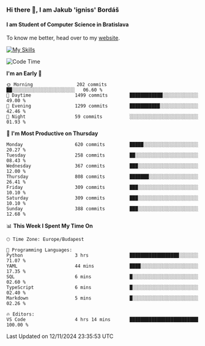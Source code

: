 ### Hi there 👋, I am Jakub 'igniss' Bordáš

#### I am Student of Computer Science in Bratislava
To know me better, head over to my [website](https://bordas.sk).

[![My Skills](https://skillicons.dev/icons?i=js,html,css,figma,svelte,java,kotlin,python,postgresql,typescript,nest,nodejs)](https://bordas.sk)


<!--START_SECTION:waka-->
![Code Time](http://img.shields.io/badge/Code%20Time-1%2C566%20hrs%2053%20mins-blue)

**I'm an Early 🐤** 

```text
🌞 Morning                202 commits         ██░░░░░░░░░░░░░░░░░░░░░░░   06.60 % 
🌆 Daytime                1499 commits        ████████████░░░░░░░░░░░░░   49.00 % 
🌃 Evening                1299 commits        ███████████░░░░░░░░░░░░░░   42.46 % 
🌙 Night                  59 commits          ░░░░░░░░░░░░░░░░░░░░░░░░░   01.93 % 
```
📅 **I'm Most Productive on Thursday** 

```text
Monday                   620 commits         █████░░░░░░░░░░░░░░░░░░░░   20.27 % 
Tuesday                  258 commits         ██░░░░░░░░░░░░░░░░░░░░░░░   08.43 % 
Wednesday                367 commits         ███░░░░░░░░░░░░░░░░░░░░░░   12.00 % 
Thursday                 808 commits         ███████░░░░░░░░░░░░░░░░░░   26.41 % 
Friday                   309 commits         ███░░░░░░░░░░░░░░░░░░░░░░   10.10 % 
Saturday                 309 commits         ███░░░░░░░░░░░░░░░░░░░░░░   10.10 % 
Sunday                   388 commits         ███░░░░░░░░░░░░░░░░░░░░░░   12.68 % 
```


📊 **This Week I Spent My Time On** 

```text
🕑︎ Time Zone: Europe/Budapest

💬 Programming Languages: 
Python                   3 hrs               ██████████████████░░░░░░░   71.07 % 
YAML                     44 mins             ████░░░░░░░░░░░░░░░░░░░░░   17.35 % 
SQL                      6 mins              █░░░░░░░░░░░░░░░░░░░░░░░░   02.60 % 
TypeScript               6 mins              █░░░░░░░░░░░░░░░░░░░░░░░░   02.40 % 
Markdown                 5 mins              █░░░░░░░░░░░░░░░░░░░░░░░░   02.26 % 

🔥 Editors: 
VS Code                  4 hrs 14 mins       █████████████████████████   100.00 % 
```


 Last Updated on 12/11/2024 23:35:53 UTC
<!--END_SECTION:waka-->

